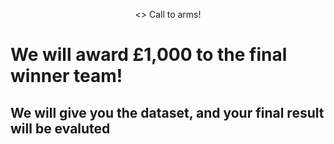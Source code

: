 <p align="center">
<> Call to arms!
<h1> We will award £1,000 to the final winner team! </h1> 
</p>

## We will give you the dataset, and your final result will be evaluted
